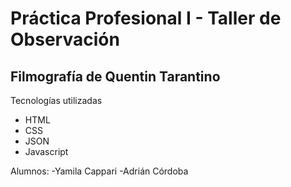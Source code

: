 # Práctica Profesional I - Taller de Observación
## Filmografía de Quentin Tarantino
Tecnologías utilizadas
- HTML
- CSS
- JSON
- Javascript

Alumnos:
-Yamila Cappari
-Adrián Córdoba
